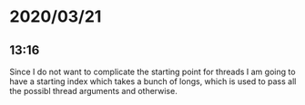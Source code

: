 # 2020/03/21

## 13:16

Since I do not want to complicate the starting point for threads I am going
to have a starting index which takes a bunch of longs, which is used to pass
all the possibl thread arguments and otherwise.

